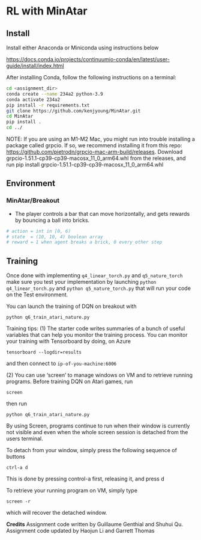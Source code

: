 # RL with MinAtar

## Install
Install either Anaconda or Miniconda using instructions below

https://docs.conda.io/projects/continuumio-conda/en/latest/user-guide/install/index.html

After installing Conda, follow the following instructions on a terminal:
```bash
cd <assignment_dir>
conda create --name 234a2 python-3.9
conda activate 234a2
pip install -r requirements.txt
git clone https://github.com/kenjyoung/MinAtar.git
cd MinAtar
pip install .
cd ../
```

NOTE: If you are using an M1-M2 Mac, you might run into trouble installing a package called
grpcio. If so, we recommend installing it from this repo:
https://github.com/pietrodn/grpcio-mac-arm-build/releases.
Download grpcio-1.51.1-cp39-cp39-macosx_11_0_arm64.whl from the releases, and run pip install grpcio-1.51.1-cp39-cp39-macosx_11_0_arm64.whl

## Environment

### MinAtar/Breakout

- The player controls a bar that can move horizontally, and gets rewards by bouncing a ball into bricks.

```python
# action = int in [0, 6)
# state  = (10, 10, 4) boolean array
# reward = 1 when agent breaks a brick, 0 every other step
```

## Training

Once done with implementing `q4_linear_torch.py` and `q5_nature_torch` make sure you test your implementation by launching `python q4_linear_torch.py` and `python q5_nature_torch.py` that will run your code on the Test environment.

You can launch the training of DQN on breakout with

```
python q6_train_atari_nature.py
```


Training tips: 
(1) The starter code writes summaries of a bunch of useful variables that can help you monitor the training process.
You can monitor your training with Tensorboard by doing, on Azure

```
tensorboard --logdir=results
```

and then connect to `ip-of-you-machine:6006`


(2) You can use ‘screen’ to manage windows on VM and to retrieve running programs. 
Before training DQN on Atari games, run 

```
screen 
```
then run 

```
python q6_train_atari_nature.py
```
By using Screen, programs continue to run when their window is currently not visible and even when the whole screen session is detached 
from the users terminal. 

To detach from your window, simply press the following sequence of buttons

```
ctrl-a d
```
This is done by pressing control-a first, releasing it, and press d


To retrieve your running program on VM, simply type

```
screen -r
```
which will recover the detached window.   



**Credits**
Assignment code written by Guillaume Genthial and Shuhui Qu.
Assignment code updated by Haojun Li and Garrett Thomas
